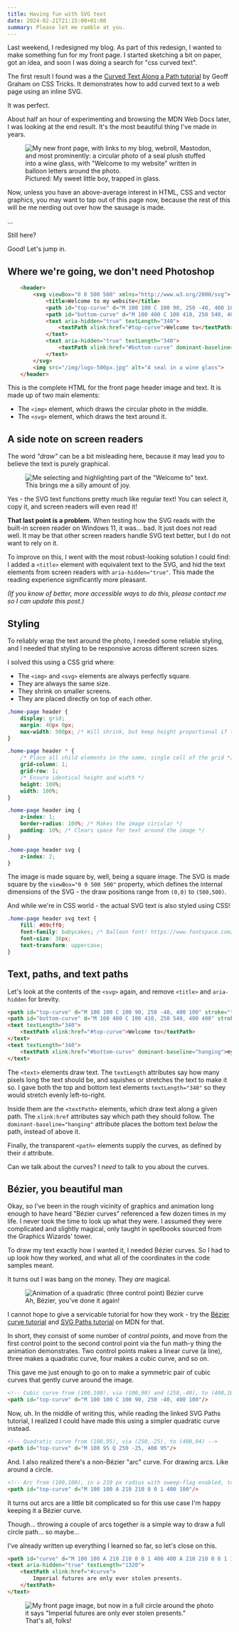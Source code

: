 ```yaml
---
title: Having fun with SVG text
date: 2024-02-21T21:15:00+01:00
summary: Please let me ramble at you.
---
```


Last weekend, I redesigned my blog. As part of this redesign, I wanted to make something fun for my front page. I started sketching a bit on paper, got an idea, and soon I was doing a search for "css curved text".

The first result I found was a the [Curved Text Along a Path tutorial](https://css-tricks.com/snippets/svg/curved-text-along-path/) by Geoff Graham on CSS Tricks. It demonstrates how to add curved text to a web page using an inline SVG.

It was perfect.

About half an hour of experimenting and browsing the MDN Web Docs later, I was looking at the end result. It's the most beautiful thing I've made in years.

<figure>
    <img
        src="/img/2024-02-18-front-page-screenshot.jpg"
        alt="My new front page, with links to my blog, webroll, Mastodon, and most prominently: a circular photo of a seal plush stuffed into a wine glass, with &quot;Welcome to my website&quot; written in balloon letters around the photo.">
    <figcaption>Pictured: My sweet little boy, trapped in glass.</figcaption>
</figure>

Now, unless you have an above-average interest in HTML, CSS and vector graphics, you may want to tap out of this page now, because the rest of this will be me nerding out over how the sausage is made.

...

Still here?

Good! Let's jump in.

## Where we're going, we don't need Photoshop

```html
    <header>
        <svg viewBox="0 0 500 500" xmlns="http://www.w3.org/2000/svg">
            <title>Welcome to my website</title>
            <path id="top-curve" d="M 100 100 C 100 90, 250 -40, 400 100" stroke="transparent" fill="transparent"/>
            <path id="bottom-curve" d="M 100 400 C 100 410, 250 540, 400 400" stroke="transparent" fill="transparent"/>
            <text aria-hidden="true" textLength="340">
                <textPath xlink:href="#top-curve">Welcome to</textPath>
            </text>
            <text aria-hidden="true" textLength="340">
                <textPath xlink:href="#bottom-curve" dominant-baseline="hanging">my website</textPath>
            </text>
        </svg>
        <img src="/img/logo-500px.jpg" alt="A seal in a wine glass">
    </header>
```

This is the complete HTML for the front page header image and text. It is made up of two main elements:

- The `<img>` element, which draws the circular photo in the middle.
- The `<svg>` element, which draws the text around it.

## A side note on screen readers

The word _"draw"_ can be a bit misleading here, because it may lead you to believe the text is purely graphical.

<figure>
    <img
        src="/img/2024-02-18-front-page-marked-text.jpg"
        alt="Me selecting and highlighting part of the &quot;Welcome to&quot; text.">
    <figcaption>This brings me a silly amount of joy.</figcaption>
</figure>

Yes - the SVG text functions pretty much like regular text! You can select it, copy it, and screen readers will even read it!

**That last point is a problem.** When testing how the SVG reads with the built-in screen reader on Windows 11, it was... bad. It just does not read well. It may be that other screen readers handle SVG text better, but I do not want to rely on it.

To improve on this, I went with the most robust-looking solution I could find: I added a `<title>` element with equivalent text to the SVG, and hid the text elements from screen readers with `aria-hidden="true"`. This made the reading experience significantly more pleasant.

_(If you know of better, more accessible ways to do this, please contact me so I can update this post.)_

## Styling

To reliably wrap the text around the photo, I needed some reliable styling, and I needed that styling to be responsive across different screen sizes.

I solved this using a CSS grid where:

- The `<img>` and `<svg>` elements are always perfectly square.
- They are always the same size.
- They shrink on smaller screens.
- They are placed directly on top of each other.

```css
.home-page header {
    display: grid;
    margin: 40px 0px;
    max-width: 500px; /* Will shrink, but keep height proportional if the screen is narrow */
}

.home-page header * {
    /* Place all child elements in the same, single cell of the grid */
    grid-column: 1;
    grid-row: 1;
    /* Ensure identical height and width */
    height: 100%;
    width: 100%;
}

.home-page header img {
    z-index: 1;
    border-radius: 100%; /* Makes the image circular */
    padding: 10%; /* Clears space for text around the image */
}

.home-page header svg {
    z-index: 2;
}
```

The image is made square by, well, being a square image. The SVG is made square by the `viewBox="0 0 500 500"` property, which defines the internal dimensions of the SVG - the draw positions range from `(0,0)` to `(500,500)`.

And while we're in CSS world - the actual SVG text is also styled using CSS!

```css
.home-page header svg text {
    fill: #89cff0;
    font-family: babycakes; /* Balloon font! https://www.fontspace.com/babycakes-font-f20531 */
    font-size: 36px;
    text-transform: uppercase;
}
```

## Text, paths, and text paths

Let's look at the contents of the `<svg>` again, and remove `<title>` and `aria-hidden` for brevity.

```html
<path id="top-curve" d="M 100 100 C 100 90, 250 -40, 400 100" stroke="transparent" fill="transparent"/>
<path id="bottom-curve" d="M 100 400 C 100 410, 250 540, 400 400" stroke="transparent" fill="transparent"/>
<text textLength="340">
    <textPath xlink:href="#top-curve">Welcome to</textPath>
</text>
<text textLength="340">
    <textPath xlink:href="#bottom-curve" dominant-baseline="hanging">my website</textPath>
</text>
```

The `<text>` elements draw text. The `textLength` attributes say how many pixels long the text should be, and squishes or stretches the text to make it so. I gave both the top and bottom text elements `textLength="340"` so they would stretch evenly left-to-right.

Inside them are the `<textPath>` elements, which draw text along a given path. The `xlink:href` attributes say which path they should follow. The `dominant-baseline="hanging"` attribute places the bottom text _below_ the path, instead of above it.

Finally, the transparent `<path>` elements supply the curves, as defined by their `d` attribute.

Can we talk about the curves? I _need_ to talk to you about the curves.

## Bézier, you beautiful man

Okay, so I've been in the rough vicinity of graphics and animation long enough to have heard "Bézier curves" referenced a few dozen times in my life. I never took the time to look up what they were. I assumed they were complicated and slightly magical, only taught in spellbooks sourced from the Graphics Wizards' tower.

To draw my text exactly how I wanted it, I needed Bézier curves. So I had to up look how they worked, and what all of the coordinates in the code samples meant.

It turns out I was bang on the money. They _are_ magical.

<figure>
    <img
        src="/img/bezier-quadratic.gif"
        alt="Animation of a quadratic (three control point) Bézier curve">
    <figcaption>Ah, Bézier, you've done it again!</figcaption>
</figure>

I cannot hope to give a servicable tutorial for how they work - try the [Bézier curve tutorial](https://developer.mozilla.org/en-US/docs/Glossary/Bezier_curve) and [SVG Paths tutorial](https://developer.mozilla.org/en-US/docs/Web/SVG/Tutorial/Paths) on MDN for that.

In short, they consist of some number of _control points_, and move from the first control point to the second control point via the fun math-y thing the animation demonstrates. Two control points makes a linear curve (a line), three makes a quadratic curve, four makes a cubic curve, and so on.

This gave me just enough to go on to make a symmetric pair of cubic curves that gently curve around the image.

```html
<!-- Cubic curve from (100,100), via (100,90) and (250,-40), to (400,100) -->
<path id="top-curve" d="M 100 100 C 100 90, 250 -40, 400 100"/>
```

Now, uh. In the middle of writing this, while reading the linked SVG Paths tutorial, I realized I could have made this using a simpler quadratic curve instead.

```html
<!-- Quadratic curve from (100,95), via (250,-25), to (400,94) -->
<path id="top-curve" d="M 100 95 Q 250 -25, 400 95"/>
```

And. I also realized there's a non-Bézier "arc" curve. For drawing arcs. Like around a circle.

```html
<!-- Arc from (100,100), in a 210 px radius with sweep-flag enabled, to (400,100) -->
<path id="top-curve" d="M 100 100 A 210 210 0 0 1 400 100"/>
```

It turns out arcs are a little bit complicated so for this use case I'm happy keeping it a Bézier curve.

Though... throwing a couple of arcs together _is_ a simple way to draw a full circle path... so maybe...

I've already written up everything I learned so far, so let's close on this.

```html
<path id="curve" d="M 100 100 A 210 210 0 0 1 400 400 A 210 210 0 0 1 100 100" stroke="transparent" fill="transparent"/>
<text aria-hidden="true" textLength="1320">
    <textPath xlink:href="#curve">
        Imperial futures are only ever stolen presents.
    </textPath>
</text>
```

<figure>
    <img
        src="/img/2024-02-21-imperial-futures-are-only-ever-stolen-presents.jpg"
        alt="My front page image, but now in a full circle around the photo it says &quot;Imperial futures are only ever stolen presents.&quot;">
    <figcaption>That's all, folks!</figcaption>
</figure>
